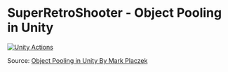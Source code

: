 # SuperRetroShooter - Object Pooling in Unity

[![Unity Actions](https://github.com/GabLeRoux/SuperRetroShooter/workflows/Unity%20Actions/badge.svg)](https://github.com/GabLeRoux/SuperRetroShooter/actions)

Source: [Object Pooling in Unity By Mark Placzek](https://www.raywenderlich.com/847-object-pooling-in-unity)

